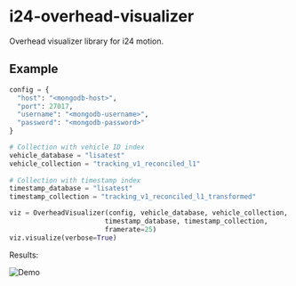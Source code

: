 # i24-overhead-visualizer

Overhead visualizer library for i24 motion. 

## Example

```python
config = {
  "host": "<mongodb-host>",
  "port": 27017,
  "username": "<mongodb-username>",
  "password": "<mongodb-password>"
}

# Collection with vehicle ID index 
vehicle_database = "lisatest"
vehicle_collection = "tracking_v1_reconciled_l1"
        
# Collection with timestamp index
timestamp_database = "lisatest"
timestamp_collection = "tracking_v1_reconciled_l1_transformed"

viz = OverheadVisualizer(config, vehicle_database, vehicle_collection,
                        timestamp_database, timestamp_collection,
                        framerate=25)
viz.visualize(verbose=True)
```

Results: 

![Demo](https://user-images.githubusercontent.com/58854510/177853829-d756915c-c928-4953-bd07-2fe2993bdb39.gif)
